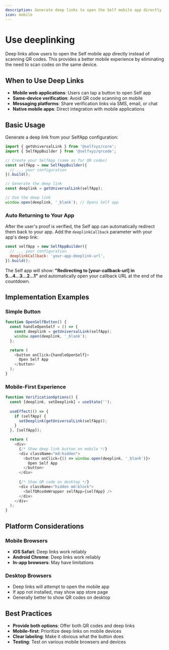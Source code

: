 ```yaml
---
description: Generate deep links to open the Self mobile app directly
icon: mobile
---
```


# Use deeplinking

Deep links allow users to open the Self mobile app directly instead of scanning QR codes. This provides a better mobile experience by eliminating the need to scan codes on the same device.

## When to Use Deep Links

* **Mobile web applications**: Users can tap a button to open Self app
* **Same-device verification**: Avoid QR code scanning on mobile
* **Messaging platforms**: Share verification links via SMS, email, or chat
* **Native mobile apps**: Direct integration with mobile applications

## Basic Usage

Generate a deep link from your SelfApp configuration:

```javascript
import { getUniversalLink } from '@selfxyz/core';
import { SelfAppBuilder } from '@selfxyz/qrcode';

// Create your SelfApp (same as for QR codes)
const selfApp = new SelfAppBuilder({
  // ... your configuration
}).build();

// Generate the deep link
const deeplink = getUniversalLink(selfApp);

// Use the deep link
window.open(deeplink, '_blank'); // Opens Self app
```

### Auto Returning to Your App

After the user's proof is verified, the Self app can automatically redirect them back to your app. Add the `deeplinkCallback` parameter with your app's deep link:

```javascript
const selfApp = new SelfAppBuilder({
  // ... your configuration
  deeplinkCallback: 'your-app-deeplink-url',
}).build();
```

The Self app will show: **"Redirecting to \[your-callback-url] in 5...4...3...2...1"** and automatically open your callback URL at the end of the countdown.

## Implementation Examples

### Simple Button

```javascript
function OpenSelfButton() {
  const handleOpenSelf = () => {
    const deeplink = getUniversalLink(selfApp);
    window.open(deeplink, '_blank');
  };

  return (
    <button onClick={handleOpenSelf}>
      Open Self App
    </button>
  );
}
```

### Mobile-First Experience

```javascript
function VerificationOptions() {
  const [deeplink, setDeeplink] = useState('');
  
  useEffect(() => {
    if (selfApp) {
      setDeeplink(getUniversalLink(selfApp));
    }
  }, [selfApp]);

  return (
    <div>
      {/* Show deep link button on mobile */}
      <div className="md:hidden">
        <button onClick={() => window.open(deeplink, '_blank')}>
          Open Self App
        </button>
      </div>
      
      {/* Show QR code on desktop */}
      <div className="hidden md:block">
        <SelfQRcodeWrapper selfApp={selfApp} />
      </div>
    </div>
  );
}
```

## Platform Considerations

### Mobile Browsers

* **iOS Safari**: Deep links work reliably
* **Android Chrome**: Deep links work reliably
* **In-app browsers**: May have limitations

### Desktop Browsers

* Deep links will attempt to open the mobile app
* If app not installed, may show app store page
* Generally better to show QR codes on desktop

## Best Practices

* **Provide both options**: Offer both QR codes and deep links
* **Mobile-first**: Prioritize deep links on mobile devices
* **Clear labeling**: Make it obvious what the button does
* **Testing**: Test on various mobile browsers and devices

